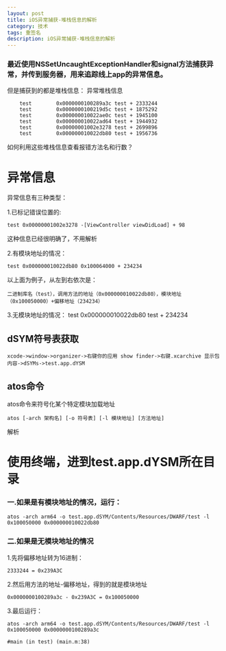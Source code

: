```yaml
---
layout: post
title: iOS异常捕获-堆栈信息的解析
category: 技术
tags: 重签名
description: iOS异常捕获-堆栈信息的解析
--- 
```


### 最近使用NSSetUncaughtExceptionHandler和signal方法捕获异常，并传到服务器，用来追踪线上app的异常信息。

但是捕获到的都是堆栈信息： 
异常堆栈信息

```
	test 		0x0000000100289a3c test + 2333244
	test 		0x0000000100219d5c test + 1875292
	test 	 	0x000000010022ae0c test + 1945100
	test		0x000000010022ad64 test + 1944932
	test		0x00000001002e3278 test + 2699896
	test		0x000000010022db80 test + 1956736 
```
如何利用这些堆栈信息查看报错方法名和行数？

# 异常信息

异常信息有三种类型：

1.已标记错误位置的:

	test 0x00000001002e3278 -[ViewController viewDidLoad] + 98

这种信息已经很明确了，不用解析

2.有模块地址的情况：

	test 0x000000010022db80 0x100064000 + 234234


以上面为例子，从左到右依次是： 
	
	二进制库名（test），调用方法的地址（0x000000010022db80），模块地址（0x100050000）+偏移地址（234234）

3.无模块地址的情况：
	test 0x000000010022db80 test + 234234

## dSYM符号表获取

	xcode->window->organizer->右键你的应用 show finder->右键.xcarchive 显示包内容->dSYMs->test.app.dYSM

## atos命令

atos命令来符号化某个特定模块加载地址

	atos [-arch 架构名] [-o 符号表] [-l 模块地址] [方法地址]

解析

# 使用终端，进到test.app.dYSM所在目录

### 一.如果是有模块地址的情况，运行：

	atos -arch arm64 -o test.app.dSYM/Contents/Resources/DWARF/test -l 0x100050000 0x000000010022db80

### 二.如果是无模块地址的情况

1.先将偏移地址转为16进制：

	2333244 = 0x239A3C

2.然后用方法的地址-偏移地址，得到的就是模块地址
	
	0x0000000100289a3c - 0x239A3C = 0x100050000

3.最后运行：

	atos -arch arm64 -o test.app.dSYM/Contents/Resources/DWARF/test -l 0x100050000 0x0000000100289a3c
	
	#main (in test) (main.m:38)